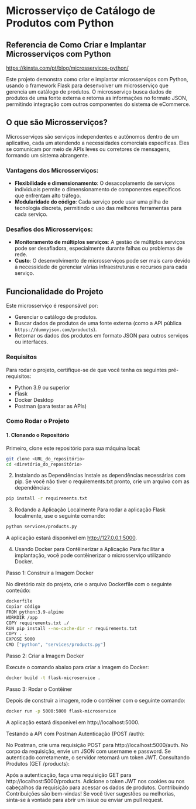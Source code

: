 # Microsserviço de Catálogo de Produtos com Python

## Referencia de Como Criar e Implantar Microsserviços com Python

https://kinsta.com/pt/blog/microsservicos-python/

Este projeto demonstra como criar e implantar microsserviços com Python, usando o framework Flask para desenvolver um microsserviço que gerencia um catálogo de produtos. O microsserviço busca dados de produtos de uma fonte externa e retorna as informações no formato JSON, permitindo integração com outros componentes do sistema de eCommerce.

## O que são Microsserviços?

Microsserviços são serviços independentes e autônomos dentro de um aplicativo, cada um atendendo a necessidades comerciais específicas. Eles se comunicam por meio de APIs leves ou corretores de mensagens, formando um sistema abrangente.

### Vantagens dos Microsserviços:
- **Flexibilidade e dimensionamento**: O desacoplamento de serviços individuais permite o dimensionamento de componentes específicos que enfrentam alto tráfego.
- **Modularidade do código**: Cada serviço pode usar uma pilha de tecnologia discreta, permitindo o uso das melhores ferramentas para cada serviço.

### Desafios dos Microsserviços:
- **Monitoramento de múltiplos serviços**: A gestão de múltiplos serviços pode ser desafiadora, especialmente durante falhas ou problemas de rede.
- **Custo**: O desenvolvimento de microsserviços pode ser mais caro devido à necessidade de gerenciar várias infraestruturas e recursos para cada serviço.

## Funcionalidade do Projeto

Este microsserviço é responsável por:
- Gerenciar o catálogo de produtos.
- Buscar dados de produtos de uma fonte externa (como a API pública `https://dummyjson.com/products`).
- Retornar os dados dos produtos em formato JSON para outros serviços ou interfaces.

### Requisitos

Para rodar o projeto, certifique-se de que você tenha os seguintes pré-requisitos:
- Python 3.9 ou superior
- Flask
- Docker Desktop
- Postman (para testar as APIs)

### Como Rodar o Projeto

#### 1. Clonando o Repositório

Primeiro, clone este repositório para sua máquina local:

```bash
git clone <URL_do_repositório>
cd <diretório_do_repositório>
```

2. Instalando as Dependências
Instale as dependências necessárias com pip. Se você não tiver o requirements.txt pronto, crie um arquivo com as dependências:

```bash
pip install -r requirements.txt
```

3. Rodando a Aplicação Localmente
Para rodar a aplicação Flask localmente, use o seguinte comando:

```bash
python services/products.py
```
A aplicação estará disponível em http://127.0.0.1:5000.

4. Usando Docker para Contêinerizar a Aplicação
Para facilitar a implantação, você pode contêinerizar o microsserviço utilizando Docker.

Passo 1: Construir a Imagem Docker

No diretório raiz do projeto, crie o arquivo Dockerfile com o seguinte conteúdo:

```bash
dockerfile
Copiar código
FROM python:3.9-alpine
WORKDIR /app
COPY requirements.txt ./ 
RUN pip install --no-cache-dir -r requirements.txt
COPY . .
EXPOSE 5000
CMD ["python", "services/products.py"]
```

Passo 2: Criar a Imagem Docker

Execute o comando abaixo para criar a imagem do Docker:

```bash
docker build -t flask-microservice .
```

Passo 3: Rodar o Contêiner

Depois de construir a imagem, rode o contêiner com o seguinte comando:

```bash
docker run -p 5000:5000 flask-microservice
```

A aplicação estará disponível em http://localhost:5000.

Testando a API com Postman
Autenticação (POST /auth):

No Postman, crie uma requisição POST para http://localhost:5000/auth.
No corpo da requisição, envie um JSON com username e password.
Se autenticado corretamente, o servidor retornará um token JWT.
Consultando Produtos (GET /products):

Após a autenticação, faça uma requisição GET para http://localhost:5000/products.
Adicione o token JWT nos cookies ou nos cabeçalhos da requisição para acessar os dados de produtos.
Contribuindo
Contribuições são bem-vindas! Se você tiver sugestões ou melhorias, sinta-se à vontade para abrir um issue ou enviar um pull request.
